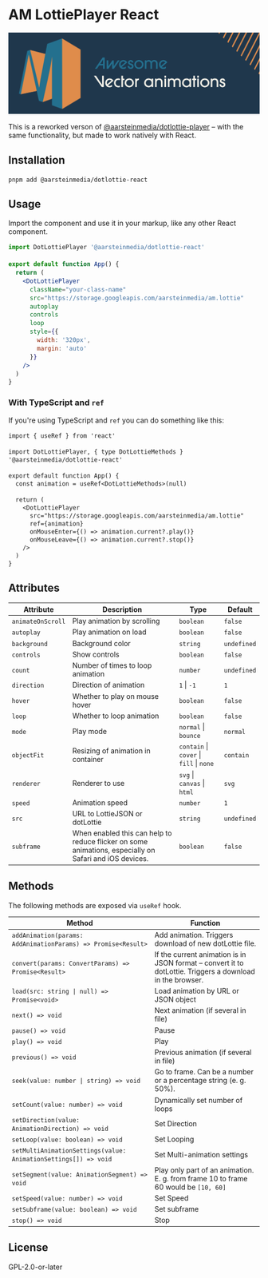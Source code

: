 # AM LottiePlayer React

![Awesome Vector Animations](/.github/readmeBanner.svg)

This is a reworked verson of [@aarsteinmedia/dotlottie-player](https://www.npmjs.com/package/@aarsteinmedia/dotlottie-player) – with the same functionality, but made to work natively with React.

## Installation

```shell
pnpm add @aarsteinmedia/dotlottie-react
```

## Usage

Import the component and use it in your markup, like any other React component.

```jsx
import DotLottiePlayer '@aarsteinmedia/dotlottie-react'

export default function App() {
  return (
    <DotLottiePlayer
      className="your-class-name"
      src="https://storage.googleapis.com/aarsteinmedia/am.lottie"
      autoplay
      controls
      loop
      style={{
        width: '320px',
        margin: 'auto'
      }}
    />
  )
}
```

### With TypeScript and `ref`

If you're using TypeScript and `ref` you can do something like this:

```tsx
import { useRef } from 'react'

import DotLottiePlayer, { type DotLottieMethods } '@aarsteinmedia/dotlottie-react'

export default function App() {
  const animation = useRef<DotLottieMethods>(null)

  return (
    <DotLottiePlayer
      src="https://storage.googleapis.com/aarsteinmedia/am.lottie"
      ref={animation}
      onMouseEnter={() => animation.current?.play()}
      onMouseLeave={() => animation.current?.stop()}
    />
  )
}
```

## Attributes

| Attribute                 | Description                                                                                                                   | Type                                     | Default           |
| ------------------------- | ----------------------------------------------------------------------------------------------------------------------------- | ---------------------------------------- | ----------------- |
| `animateOnScroll`         | Play animation by scrolling                                                                                                   | `boolean`                                | `false`           |
| `autoplay`                | Play animation on load                                                                                                        | `boolean`                                | `false`           |
| `background`              | Background color                                                                                                              | `string`                                 | `undefined`       |
| `controls`                | Show controls                                                                                                                 | `boolean`                                | `false`           |
| `count`                   | Number of times to loop animation                                                                                             | `number`                                 | `undefined`       |
| `direction`               | Direction of animation                                                                                                        | `1` \| `-1`                              | `1`               |
| `hover`                   | Whether to play on mouse hover                                                                                                | `boolean`                                | `false`           |
| `loop`                    | Whether to loop animation                                                                                                     | `boolean`                                | `false`           |
| `mode`                    | Play mode                                                                                                                     | `normal` \| `bounce`                     | `normal`          |
| `objectFit`               | Resizing of animation in container                                                                                            | `contain` \| `cover` \| `fill` \| `none` | `contain`         |
| `renderer`                | Renderer to use                                                                                                               | `svg` \| `canvas` \| `html`              | `svg`             |
| `speed`                   | Animation speed                                                                                                               | `number`                                 | `1`               |
| `src`                     | URL to LottieJSON or dotLottie                                                                                                | `string`                                 | `undefined`       |
| `subframe`                | When enabled this can help to reduce flicker on some animations, especially on Safari and iOS devices.                        | `boolean`                                | `false`           |


## Methods

The following methods are exposed via `useRef` hook.

| Method                                                          | Function
| --------------------------------------------------------------- | --------------------------------------------------------------------------------------------------------- |
| `addAnimation(params: AddAnimationParams) => Promise<Result>`   | Add animation. Triggers download of new dotLottie file.                                                   |
| `convert(params: ConvertParams) => Promise<Result>`             | If the current animation is in JSON format – convert it to dotLottie. Triggers a download in the browser. |
| `load(src: string \| null) => Promise<void>`                    | Load animation by URL or JSON object                                                                      |
| `next() => void`                                                | Next animation (if several in file)                                                                       |
| `pause() => void`                                               | Pause                                                                                                     |
| `play() => void`                                                | Play                                                                                                      |
| `previous() => void`                                            | Previous animation (if several in file)                                                                   |
| `seek(value: number \| string) => void`                         | Go to frame. Can be a number or a percentage string (e. g. 50%).                                          |
| `setCount(value: number) => void`                               | Dynamically set number of loops                                                                           |
| `setDirection(value: AnimationDirection) => void`               | Set Direction                                                                                             |
| `setLoop(value: boolean) => void`                               | Set Looping                                                                                               |
| `setMultiAnimationSettings(value: AnimationSettings[]) => void` | Set Multi-animation settings                                                                              |
| `setSegment(value: AnimationSegment) => void`                   | Play only part of an animation. E. g. from frame 10 to frame 60 would be `[10, 60]`                       |
| `setSpeed(value: number) => void`                               | Set Speed                                                                                                 |
| `setSubframe(value: boolean) => void`                           | Set subframe                                                                                              |
| `stop() => void`                                                | Stop                                                                                                      |


## License

GPL-2.0-or-later